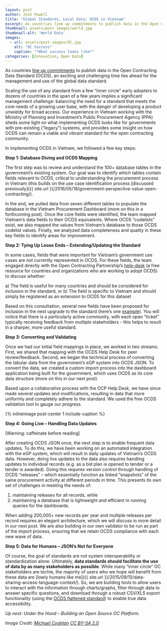 ```yaml
---
layout: post
author: Josh Powell
title: "Global Standards, Local Data: OCDS in Vietnam"
excerpt: As countries line up commitments to publish data in the Open Contracting Data Standard (OCDS), an exciting and challenging...
thumbnail: assets/post-images/world.jpg
thumbnail-alt: 'World Data'
images:
  - url: assets/post-images/OC.jpg
    alt: "OC Success"
    caption: "*What success looks like*"
categories: [Innovation, Open Data]
---
```


As countries [line up commitments](http://www.cgdev.org/blog/huge-progress-open-contracting-london) to publish data in the Open Contracting Data Standard (OCDS), an exciting and challenging time lies ahead for the management and use of the global data standard. 

Scaling the use of any standard from a few “inner circle” early adopters to dozens of countries in the span of a few years implies a significant management challenge: balancing the need for a standard that meets the core needs of a growing user base, with the danger of developing a product unwieldy for broad access. Our experience in Vietnam working with the Ministry of Planning and Investment’s Public Procurement Agency (PPA) sheds some light on what implementing OCDS looks like for governments with pre-existing (“legacy”) systems, and provides some insight on how OCDS can remain a viable and vibrant standard for the open contracting community. 

In implementing OCDS in Vietnam, we followed a few key steps:

**Step 1: Database Diving and OCDS Mapping**

The first step was to review and understand the 100+ database tables in the government’s existing system. Our goal was to identify which tables contain fields relevant to OCDS, critical to understanding the procurement process in Vietnam (this builds on the use case identification process [discussed previously]({{ site.url }}/2016/05/18/government-perspective-value-open-contracting/). 

In the end, we pulled data from seven different tables to populate the database in the Vietnam Procurement Dashboard (more on this in a forthcoming post). Once the core fields were identified, the team mapped Vietnam’s data fields to their OCDS equivalents. Where OCDS “codelists” exist, we also mapped the values from Vietnam’s database to those OCDS codelist values. Finally, we analyzed data completeness and quality in these key fields to identify areas for improvement.

**Step 2: Tying Up Loose Ends – Extending/Updating the Standard** 

In some cases, fields that were important for Vietnam’s government use cases are not currently represented in OCDS. For these fields, the team engaged directly with the Open Contracting Partnership’s [help-desk](http://standard.open-contracting.org/latest/en/support/) (a free resource for countries and organizations who are working to adopt OCDS) to discuss whether:

a) The field is useful for many countries and should be considered for inclusion in the standard, or
b) The field is specific to Vietnam and should simply be registered as an extension to OCDS for this dataset

Based on this consultation, several new fields have been proposed for inclusion in the next upgrade to the standard (here’s one [example](https://github.com/open-contracting/standard/issues/317)). You will notice that there is a particularly active community, with each open “ticket” typically receiving feedback from multiple stakeholders - this helps to result in a sharper, more useful standard.

**Step 3: Converting and Validating**

Once we had our initial field mappings in place, we worked in two streams. First, we shared that mapping with the OCDS Help Desk for peer review/feedback. Second, we began the technical process of converting the tabular data from the government’s eGP system into OCDS JSON. To convert the data, we created a custom import process into the dashboard application being built for the government, which uses OCDS as its core data structure (more on this in our next post). 

Based upon a collaborative process with the OCP Help Desk, we have since made several updates and modifications, resulting in data that more uniformly and completely adhere to the standard. We used the free OCDS validation tool to gauge our progress.

{% inlineimage post-center 1 include-caption %}

**Step 4: Going Live – Handling Data Updates**

[Warning: caffeinate before reading] 

After creating OCDS JSON once, the next step is to enable frequent data updates. To do this, we have been working on an automated integration with the eGP system, which will result in daily updates of Vietnam’s OCDS data. However, doing live updates to the data also requires handling updates to individual records (e.g. as a bid plan is opened to tender or a tender is awarded). Doing this requires version control through handling of OCDS “releases” – which essentially function as linked “snapshots” of the same procurement activity at different periods in time. This presents its own set of challenges in meeting the needs of:

1) maintaining releases for all records, while 
2) maintaining a database that is lightweight and efficient in running queries for the dashboards. 

When adding 200,000+ new records per year and multiple releases per record requires an elegant architecture, which we will discuss in more detail in our next post. We are also building in our own validator to be run as part of the import process, ensuring that we retain OCDS compliance with each new wave of data.

**Step 5: Data for Humans – JSON’s Not for Everyone**

Of course, the goal of standards are not system interoperability or standardization alone. Ultimately, **data standards should facilitate the use of data by as many stakeholders as possible**. While many “inner circle” OC stakeholders are techie, the majority of users who we hope will benefit from these data are [lowly humans like me]({{ site.url }}/2015/09/15/data-sharing-access-language-context/). So, we are building tools to allow users to interact with the information through charts/graphs, filter through data to answer specific questions, and download through a robust CSV/XLS export functionality (using the [OCDS flattened standard](http://standard.open-contracting.org/latest/en/implementation/serialization/)) to enable true data accessibility.

*Up next: Under the Hood – Building an Open Source OC Platform.*

*Image Credit: [Michael Coghlan](https://www.flickr.com/photos/mikecogh/5280585822) [CC BY-SA 2.0](https://creativecommons.org/licenses/by-sa/2.0/)*

